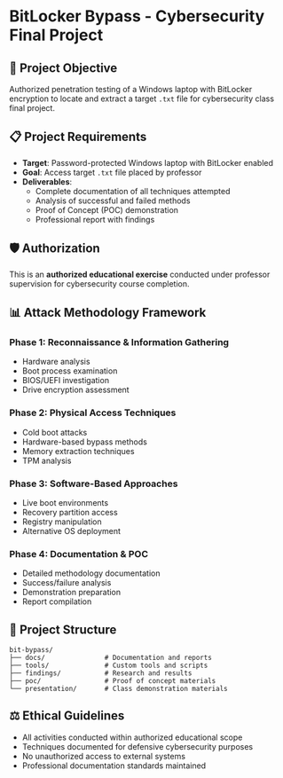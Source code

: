 # BitLocker Bypass - Cybersecurity Final Project

## 🎯 **Project Objective**
Authorized penetration testing of a Windows laptop with BitLocker encryption to locate and extract a target `.txt` file for cybersecurity class final project.

## 📋 **Project Requirements**
- **Target**: Password-protected Windows laptop with BitLocker enabled
- **Goal**: Access target `.txt` file placed by professor
- **Deliverables**:
  - Complete documentation of all techniques attempted
  - Analysis of successful and failed methods
  - Proof of Concept (POC) demonstration
  - Professional report with findings

## 🛡️ **Authorization**
This is an **authorized educational exercise** conducted under professor supervision for cybersecurity course completion.

## 📊 **Attack Methodology Framework**

### **Phase 1: Reconnaissance & Information Gathering**
- Hardware analysis
- Boot process examination
- BIOS/UEFI investigation
- Drive encryption assessment

### **Phase 2: Physical Access Techniques**
- Cold boot attacks
- Hardware-based bypass methods
- Memory extraction techniques
- TPM analysis

### **Phase 3: Software-Based Approaches**
- Live boot environments
- Recovery partition access
- Registry manipulation
- Alternative OS deployment

### **Phase 4: Documentation & POC**
- Detailed methodology documentation
- Success/failure analysis
- Demonstration preparation
- Report compilation

## 📁 **Project Structure**
```
bit-bypass/
├── docs/               # Documentation and reports
├── tools/              # Custom tools and scripts
├── findings/           # Research and results
├── poc/                # Proof of concept materials
└── presentation/       # Class demonstration materials
```

## ⚖️ **Ethical Guidelines**
- All activities conducted within authorized educational scope
- Techniques documented for defensive cybersecurity purposes
- No unauthorized access to external systems
- Professional documentation standards maintained